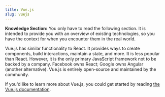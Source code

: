 ```yaml
---
title: Vue.js
slug: vuejs
---
```


**Knowledge Section:** You only have to read the following section. It is
intended to provide you with an overview of existing technologies, so you have
the context for when you encounter them in the real world.

Vue.js has similar functionality to React. It provides ways to create
components, build interactions, maintain a state, and more. It is less popular
than React. However, it is the only primary JavaScript framework not to be
backed by a company. Facebook owns React; Google owns Angular (another
alternative). Vue.js is entirely open-source and maintained by the community.

If you'd like to learn more about Vue.js, you could get started by reading [the
Vue.js documentation][vuejs].

[vuejs]: https://vuejs.org/